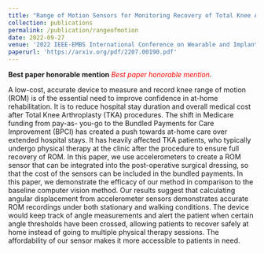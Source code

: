 ```yaml
---
title: "Range of Motion Sensors for Monitoring Recovery of Total Knee Arthroplasty"
collection: publications
permalink: /publication/rangeofmotion
date: 2022-09-27
venue: '2022 IEEE-EMBS International Conference on Wearable and Implantable Body Sensor Networks (BSN)'
paperurl: 'https://arxiv.org/pdf/2207.00190.pdf'
---
```

**Best paper honorable mention**
<span style="color:red">*Best paper honorable mention*</span>.

A low-cost, accurate device to measure and record knee range of motion (ROM) is of the essential need to improve confidence in at-home rehabilitation. It is to reduce hospital stay duration and overall medical cost after Total Knee Arthroplasty (TKA) procedures. The shift in Medicare funding from pay-as- you-go to the Bundled Payments for Care Improvement (BPCI) has created a push towards at-home care over extended hospital stays. It has heavily affected TKA patients, who typically undergo physical therapy at the clinic after the procedure to ensure full recovery of ROM. In this paper, we use accelerometers to create a ROM sensor that can be integrated into the post-operative surgical dressing, so that the cost of the sensors can be included in the bundled payments. In this paper, we demonstrate the efficacy of our method in comparison to the baseline computer vision method. Our results suggest that calculating angular displacement from accelerometer sensors demonstrates accurate ROM recordings under both stationary and walking conditions. The device would keep track of angle measurements and alert the patient when certain angle thresholds have been crossed, allowing patients to recover safely at home instead of going to multiple physical therapy sessions. The affordability of our sensor makes it more accessible to patients in need.